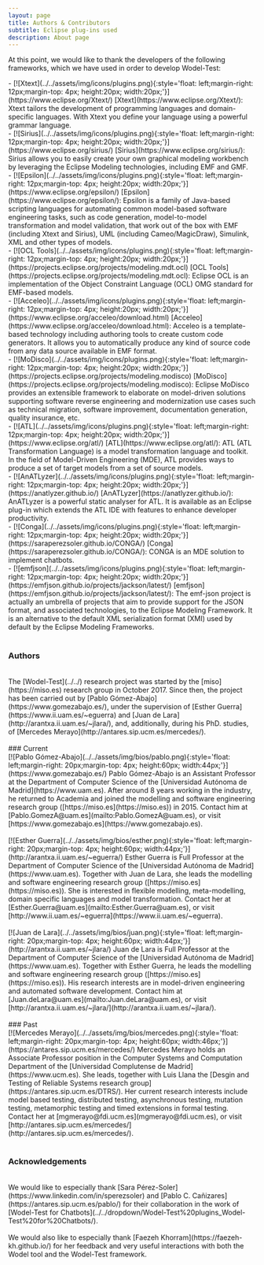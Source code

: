```yaml
---
layout: page
title: Authors & Contributors
subtitle: Eclipse plug-ins used
description: About page
---
```


At this point, we would like to thank the developers of the following frameworks, which we have used in order to develop Wodel-Test:

<div style="text-align: left" markdown="1">
- [![Xtext](../../assets/img/icons/plugins.png){:style='float: left;margin-right: 12px;margin-top: 4px; height:20px; width:20px;'}](https://www.eclipse.org/Xtext/) [Xtext](https://www.eclipse.org/Xtext/): Xtext tailors the development of programming languages and domain-specific languages. With Xtext you define your language using a powerful grammar language.
</div>
<div style="text-align: left" markdown="1">
- [![Sirius](../../assets/img/icons/plugins.png){:style='float: left;margin-right: 12px;margin-top: 4px; height:20px; width:20px;'}](https://www.eclipse.org/sirius/) [Sirius](https://www.eclipse.org/sirius/): Sirius allows you to easily create your own graphical modeling workbench by leveraging the Eclipse Modeling technologies, including EMF and GMF.
</div>
<div style="text-align: left" markdown="1">
- [![Epsilon](../../assets/img/icons/plugins.png){:style='float: left;margin-right: 12px;margin-top: 4px; height:20px; width:20px;'}](https://www.eclipse.org/epsilon/) [Epsilon](https://www.eclipse.org/epsilon/): Epsilon is a family of Java-based scripting languages for automating common model-based software engineering tasks, such as code generation, model-to-model transformation and model validation, that work out of the box with EMF (including Xtext and Sirius), UML (including Cameo/MagicDraw), Simulink, XML and other types of models.
</div>
<div style="text-align: left" markdown="1">
- [![OCL Tools](../../assets/img/icons/plugins.png){:style='float: left;margin-right: 12px;margin-top: 4px; height:20px; width:20px;'}](https://projects.eclipse.org/projects/modeling.mdt.ocl) [OCL Tools](https://projects.eclipse.org/projects/modeling.mdt.ocl): Eclipse OCL is an implementation of the Object Constraint Language (OCL) OMG standard for EMF-based models.
</div>
<div style="text-align: left" markdown="1">
- [![Acceleo](../../assets/img/icons/plugins.png){:style='float: left;margin-right: 12px;margin-top: 4px; height:20px; width:20px;'}](https://www.eclipse.org/acceleo/download.html) [Acceleo](https://www.eclipse.org/acceleo/download.html): Acceleo is a template-based technology including authoring tools to create custom code generators. It allows you to automatically produce any kind of source code from any data source available in EMF format.
</div>
<div style="text-align: left" markdown="1">
- [![MoDisco](../../assets/img/icons/plugins.png){:style='float: left;margin-right: 12px;margin-top: 4px; height:20px; width:20px;'}](https://projects.eclipse.org/projects/modeling.modisco) [MoDisco](https://projects.eclipse.org/projects/modeling.modisco): Eclipse MoDisco provides an extensible framework to elaborate on model-driven solutions supporting software reverse engineering and modernization use cases such as technical migration, software improvement, documentation generation, quality insurance, etc.
</div>
<div style="text-align: left" markdown="1">
- [![ATL](../../assets/img/icons/plugins.png){:style='float: left;margin-right: 12px;margin-top: 4px; height:20px; width:20px;'}](https://www.eclipse.org/atl/) [ATL](https://www.eclipse.org/atl/): ATL (ATL Transformation Language) is a model transformation language and toolkit. In the field of Model-Driven Engineering (MDE), ATL provides ways to produce a set of target models from a set of source models.
</div>
<div style="text-align: left" markdown="1">
- [![AnATLyzer](../../assets/img/icons/plugins.png){:style='float: left;margin-right: 12px;margin-top: 4px; height:20px; width:20px;'}](https://anatlyzer.github.io/) [AnATLyzer](https://anatlyzer.github.io/): AnATLyzer is a powerful static analyser for ATL. It is available as an Eclipse plug-in which extends the ATL IDE with features to enhance developer productivity.
</div>
<div style="text-align: left" markdown="1">
- [![Conga](../../assets/img/icons/plugins.png){:style='float: left;margin-right: 12px;margin-top: 4px; height:20px; width:20px;'}](https://saraperezsoler.github.io/CONGA/) [Conga](https://saraperezsoler.github.io/CONGA/): CONGA is an MDE solution to implement chatbots.
</div>
<div style="text-align: left" markdown="1">
- [![emfjson](../../assets/img/icons/plugins.png){:style='float: left;margin-right: 12px;margin-top: 4px; height:20px; width:20px;'}](https://emfjson.github.io/projects/jackson/latest/) [emfjson](https://emfjson.github.io/projects/jackson/latest/): The emf-json project is actually an umbrella of projects that aim to provide support for the JSON format, and associated technologies, to the Eclipse Modeling Framework. It is an alternative to the default XML serialization format (XMI) used by default by the Eclipse Modeling Frameworks.
</div>
<br>

### Authors
<br >
The [Wodel-Test](../../) research project was started by the [miso](https://miso.es) research group in October 2017. Since then, the project has been carried out by [Pablo Gómez-Abajo](https://www.gomezabajo.es/), under the supervision of [Esther Guerra](https://www.ii.uam.es/~eguerra) and [Juan de Lara](http://arantxa.ii.uam.es/~jlara/), and, additionally, during his PhD. studies, of [Mercedes Merayo](http://antares.sip.ucm.es/mercedes/).
<br>
<br>
### Current
<br>
<div style="text-align: left" markdown="1">
[![Pablo Gómez-Abajo](../../assets/img/bios/pablo.png){:style='float: left;margin-right: 20px;margin-top: 4px; height:60px; width:44px;'}](https://www.gomezabajo.es/) Pablo Gómez-Abajo is an Assistant Professor at the Department of Computer Science of the [Universidad Autónoma de Madrid](https://www.uam.es). After around 8 years working in the industry, he returned to Academia and joined the modelling and software engineering research group ([https://miso.es](https://miso.es)) in 2015. Contact him at [Pablo.GomezA@uam.es](mailto:Pablo.GomezA@uam.es), or visit [https://www.gomezabajo.es](https://www.gomezabajo.es).
</div>
<br>
<div style="text-align: left" markdown="1">
[![Esther Guerra](../../assets/img/bios/esther.png){:style='float: left;margin-right: 20px;margin-top: 4px; height:60px; width:44px;'}](http://arantxa.ii.uam.es/~eguerra/) Esther Guerra is Full Professor at the Department of Computer Science of the [Universidad Autónoma de Madrid](https://www.uam.es). Together with Juan de Lara, she leads the modelling and software engineering research group ([https://miso.es](https://miso.es)). She is interested in flexible modelling, meta-modelling, domain specific languages and model transformation. Contact her at [Esther.Guerra@uam.es](mailto:Esther.Guerra@uam.es), or visit [http://www.ii.uam.es/~eguerra](https://www.ii.uam.es/~eguerra).
</div>
<br>
<div style="text-align: left" markdown="1">
[![Juan de Lara](../../assets/img/bios/juan.png){:style='float: left;margin-right: 20px;margin-top: 4px; height:60px; width:44px;'}](http://arantxa.ii.uam.es/~jlara/) Juan de Lara is Full Professor at the Department of Computer Science of the [Universidad Autónoma de Madrid](https://www.uam.es). Together with Esther Guerra, he leads the modelling and software engineering research group ([https://miso.es](https://miso.es)). His research interests are in model-driven engineering and automated software development. Contact him at [Juan.deLara@uam.es](mailto:Juan.deLara@uam.es), or visit [http://arantxa.ii.uam.es/~jlara/](http://arantxa.ii.uam.es/~jlara/).
</div>
<br>
### Past
<br>
<div style="text-align: left" markdown="1">
[![Mercedes Merayo](../../assets/img/bios/mercedes.png){:style='float: left;margin-right: 20px;margin-top: 4px; height:60px; width:46px;'}](https://antares.sip.ucm.es/mercedes/) Mercedes Merayo holds an Associate Professor position in the Computer Systems and Computation Department of the [Universidad Complutense de Madrid](https://www.ucm.es). She leads, together with Luis Llana the [Desgin and Testing of Reliable Systems research group](https://antares.sip.ucm.es/DTRS/). Her current research interests include model based testing, distributed testing, asynchronous testing, mutation testing, metamorphic testing and timed extensions in formal testing. Contact her at [mgmerayo@fdi.ucm.es](mgmerayo@fdi.ucm.es), or visit [http://antares.sip.ucm.es/mercedes/](http://antares.sip.ucm.es/mercedes/).
</div>
<br>

### Acknowledgements
<br>
We would like to especially thank [Sara Pérez-Soler](https://www.linkedin.com/in/sperezsoler) and  [Pablo C. Cañizares](https://antares.sip.ucm.es/pablo/) for their collaboration in the work of [Wodel-Test for Chatbots](../../dropdown/Wodel-Test%20plugins_Wodel-Test%20for%20Chatbots/).
<br>
<br>
We would also like to especially thank [Faezeh Khorram](https://faezeh-kh.github.io/) for her feedback and very useful interactions with both the Wodel tool and the Wodel-Test framework.
<br>
